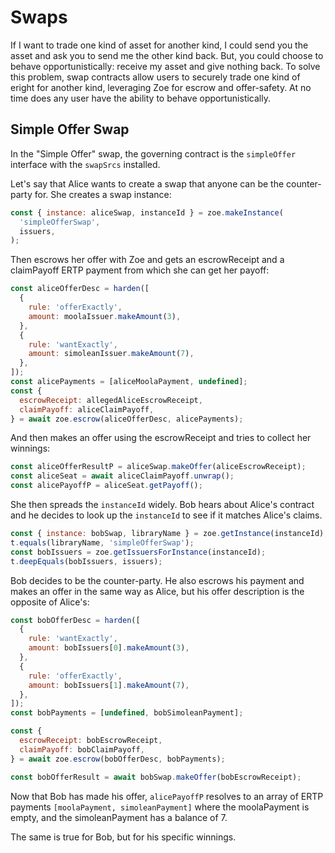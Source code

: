 # Swaps

If I want to trade one kind of asset for another kind, I could send
you the asset and ask you to send me the other kind back. But, you
could choose to behave opportunistically: receive my asset and give
nothing back. To solve this problem, swap contracts allow users to
securely trade one kind of eright for another kind, leveraging Zoe for
escrow and offer-safety. At no time does any user have the ability to
behave opportunistically.

## Simple Offer Swap

In the "Simple Offer" swap, the governing contract is the
`simpleOffer` interface with the `swapSrcs` installed. 

Let's say that Alice wants to create a swap that anyone can be the
counter-party for. She creates a swap instance:

```js
const { instance: aliceSwap, instanceId } = zoe.makeInstance(
  'simpleOfferSwap',
  issuers,
);
```

Then escrows her offer with Zoe and gets an escrowReceipt
and a claimPayoff ERTP payment from which she can get her payoff:

```js
const aliceOfferDesc = harden([
  {
    rule: 'offerExactly',
    amount: moolaIssuer.makeAmount(3),
  },
  {
    rule: 'wantExactly',
    amount: simoleanIssuer.makeAmount(7),
  },
]);
const alicePayments = [aliceMoolaPayment, undefined];
const {
  escrowReceipt: allegedAliceEscrowReceipt,
  claimPayoff: aliceClaimPayoff,
} = await zoe.escrow(aliceOfferDesc, alicePayments);
```

And then makes an offer using the escrowReceipt and tries to collect her winnings:

```js
const aliceOfferResultP = aliceSwap.makeOffer(aliceEscrowReceipt);
const aliceSeat = await aliceClaimPayoff.unwrap();
const alicePayoffP = aliceSeat.getPayoff();

```

She then spreads the `instanceId` widely. Bob hears about Alice's
contract and he decides to look up the `instanceId` to see if it
matches Alice's claims.

```js
const { instance: bobSwap, libraryName } = zoe.getInstance(instanceId);
t.equals(libraryName, 'simpleOfferSwap');
const bobIssuers = zoe.getIssuersForInstance(instanceId);
t.deepEquals(bobIssuers, issuers);
```

Bob decides to be the counter-party. He also escrows his payment and
makes an offer in the same way as Alice, but his offer description is
the opposite of Alice's:

```js
const bobOfferDesc = harden([
  {
    rule: 'wantExactly',
    amount: bobIssuers[0].makeAmount(3),
  },
  {
    rule: 'offerExactly',
    amount: bobIssuers[1].makeAmount(7),
  },
]);
const bobPayments = [undefined, bobSimoleanPayment];

const {
  escrowReceipt: bobEscrowReceipt,
  claimPayoff: bobClaimPayoff,
} = await zoe.escrow(bobOfferDesc, bobPayments);

const bobOfferResult = await bobSwap.makeOffer(bobEscrowReceipt);
```

Now that Bob has made his offer, `alicePayoffP` resolves to an array
of ERTP payments `[moolaPayment, simoleanPayment]` where the
moolaPayment is empty, and the simoleanPayment has a balance of 7. 

The same is true for Bob, but for his specific winnings.
